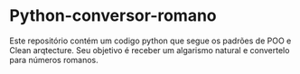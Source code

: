 # Python-conversor-romano
Este repositório contém um codigo python que segue os padrões de POO e Clean arqtecture. Seu objetivo é receber um algarismo natural e convertelo para números romanos.
